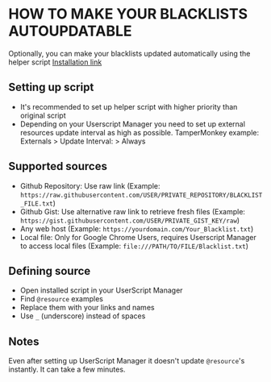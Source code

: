 # HOW TO MAKE YOUR BLACKLISTS AUTOUPDATABLE

Optionally, you can make your blacklists updated automatically using the helper script
[Installation link](https://github.com/Enchoseon/gelbooru-overhaul-userscript/raw/main/gelbooru-overhaul.blacklist-helper.user.js)

 ## Setting up script

 - It's recommended to set up helper script with higher priority than original script
 - Depending on your Userscript Manager you need to set up external resources update interval as high as possible. TamperMonkey example: Externals > Update Interval: > Always

## Supported sources

 - Github Repository: Use raw link (Example: `https://raw.githubusercontent.com/USER/PRIVATE_REPOSITORY/BLACKLIST_FILE.txt`)
 - Github Gist: Use alternative raw link to retrieve fresh files (Example: `https://gist.githubusercontent.com/USER/PRIVATE_GIST_KEY/raw`)
 - Any web host (Example: `https://yourdomain.com/Your_Blacklist.txt`)
 - Local file: Only for Google Chrome Users, requires Userscript Manager to access local files (Example: `file:///PATH/TO/FILE/Blacklist.txt`)

## Defining source

- Open installed script in your UserScript Manager
- Find `@resource` examples
- Replace them with your links and names
- Use `_` (underscore) instead of spaces

## Notes

Even after setting up UserScript Manager it doesn't update `@resource`'s instantly. It can take a few minutes.